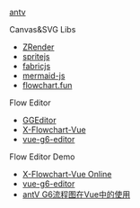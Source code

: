 [antv](https://antv.vision/)

Canvas&SVG Libs
- [ZRender](https://www.runoob.com/w3cnote/html5-canvas-zrender.html)
- [spritejs](https://spritejs.org/#/)
- [fabricjs](http://fabricjs.com/)
- [mermaid-js](https://github.com/mermaid-js/mermaid)
- [flowchart.fun](https://flowchart.fun/)

Flow Editor
- [GGEditor](https://ggeditor.com/)
- [X-Flowchart-Vue](https://github.com/OXOYO/X-Flowchart-Vue)
- [vue-g6-editor](https://github.com/caoyu48/vue-g6-editor)

Flow Editor Demo
- [X-Flowchart-Vue Online](http://oxoyo.co/X-Flowchart-Vue/)
- [vue-g6-editor](http://62.234.69.136/)
- [antV G6流程图在Vue中的使用](https://www.jianshu.com/p/13579c3853bc)